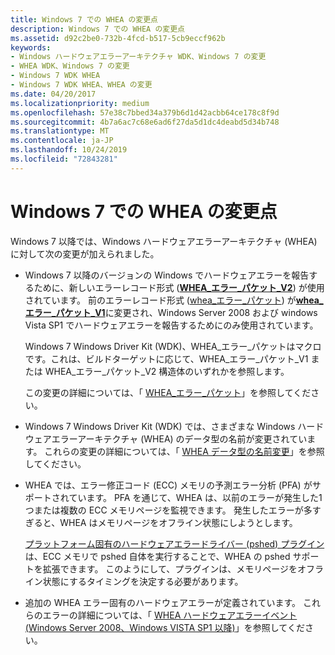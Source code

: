 ```yaml
---
title: Windows 7 での WHEA の変更点
description: Windows 7 での WHEA の変更点
ms.assetid: d92c2be0-732b-4fcd-b517-5cb9eccf962b
keywords:
- Windows ハードウェアエラーアーキテクチャ WDK、Windows 7 の変更
- WHEA WDK、Windows 7 の変更
- Windows 7 WDK WHEA
- Windows 7 WDK WHEA、WHEA の変更
ms.date: 04/20/2017
ms.localizationpriority: medium
ms.openlocfilehash: 57e38c7bbed34a379b6d1d42acbb64ce178c8f9d
ms.sourcegitcommit: 4b7a6ac7c68e6ad6f27da5d1dc4deabd5d34b748
ms.translationtype: MT
ms.contentlocale: ja-JP
ms.lasthandoff: 10/24/2019
ms.locfileid: "72843281"
---
```

# <a name="whea-changes-for-windows-7"></a>Windows 7 での WHEA の変更点


Windows 7 以降では、Windows ハードウェアエラーアーキテクチャ (WHEA) に対して次の変更が加えられました。

-   Windows 7 以降のバージョンの Windows でハードウェアエラーを報告するために、新しいエラーレコード形式 ([**WHEA\_エラー\_パケット\_V2**](https://docs.microsoft.com/windows-hardware/drivers/ddi/ntddk/ns-ntddk-_whea_error_packet_v2)) が使用されています。 前のエラーレコード形式 ([whea\_エラー\_パケット](https://docs.microsoft.com/previous-versions/windows/hardware/drivers/ff560465(v=vs.85))) が[**whea\_エラー\_パケット\_V1**](https://docs.microsoft.com/windows-hardware/drivers/ddi/ntddk/ns-ntddk-_whea_error_packet_v1)に変更され、Windows Server 2008 および windows Vista SP1 でハードウェアエラーを報告するためにのみ使用されています。

    Windows 7 Windows Driver Kit (WDK)、WHEA\_エラー\_パケットはマクロです。これは、ビルドターゲットに応じて、WHEA\_エラー\_パケット\_V1 または WHEA\_エラー\_パケット\_V2 構造体のいずれかを参照します。

    この変更の詳細については、「 [WHEA\_エラー\_パケット](https://docs.microsoft.com/previous-versions/windows/hardware/drivers/ff560465(v=vs.85))」を参照してください。

-   Windows 7 Windows Driver Kit (WDK) では、さまざまな Windows ハードウェアエラーアーキテクチャ (WHEA) のデータ型の名前が変更されています。 これらの変更の詳細については、「 [WHEA データ型の名前変更](renamed-whea-data-types.md)」を参照してください。

-   WHEA では、エラー修正コード (ECC) メモリの予測エラー分析 (PFA) がサポートされています。 PFA を通じて、WHEA は、以前のエラーが発生した1つまたは複数の ECC メモリページを監視できます。 発生したエラーが多すぎると、WHEA はメモリページをオフライン状態にしようとします。

    [プラットフォーム固有のハードウェアエラードライバー (pshed) プラグイン](platform-specific-hardware-error-driver-plug-ins2.md)は、ECC メモリで pshed 自体を実行することで、WHEA の pshed サポートを拡張できます。 このようにして、プラグインは、メモリページをオフライン状態にするタイミングを決定する必要があります。

-   追加の WHEA エラー固有のハードウェアエラーが定義されています。 これらのエラーの詳細については、「 [WHEA ハードウェアエラーイベント (Windows Server 2008、Windows VISTA SP1 以降)](https://docs.microsoft.com/previous-versions/windows/hardware/drivers/ff560537(v=vs.85))」を参照してください。

 

 





